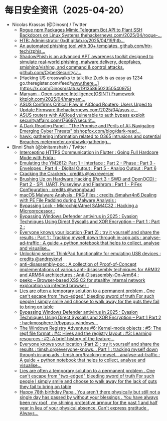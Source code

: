 # 每日安全资讯（2025-04-20）

- Nicolas Krassas (@Dinosn) / Twitter
  - [Rogue npm Packages Mimic Telegram Bot API to Plant SSH Backdoors on Linux Systems thehackernews.com/2025/04/rogue-…](https://x.com/Dinosn/status/1913652072135766050)
  - [HTB: Administrator 0xdf.gitlab.io/2025/04/19/htb…](https://x.com/Dinosn/status/1913626815324623338)
  - [An automated phishing tool with 30+ templates. github.com/htr-tech/zphis…](https://x.com/Dinosn/status/1913587301378097448)
  - [ShadowPhish is an advanced APT awareness toolkit designed to simulate real-world phishing, malware delivery, deepfakes, smishing/vishing, and command & control attacks. github.com/CyberSecurityU…](https://x.com/Dinosn/status/1913586817640657376)
  - [Hacking US crosswalks to talk like Zuck is as easy as 1234 go.theregister.com/feed/www.there…](https://x.com/Dinosn/status/1913586502350540975)
  - [Maryam - Open-source Intelligence(OSINT) Framework kitploit.com/2025/04/maryam…](https://x.com/Dinosn/status/1913586444532175160)
  - [ASUS Confirms Critical Flaw in AiCloud Routers; Users Urged to Update Firmware thehackernews.com/2025/04/asus-c…](https://x.com/Dinosn/status/1913542764513345766)
  - [ASUS routers with AiCloud vulnerable to auth bypass exploit securityaffairs.com/176697/securit…](https://x.com/Dinosn/status/1913413289301725402)
  - [A Dark Reading Panel - "The Promise and Perils of AI: Navigating Emerging Cyber Threats" bishopfox.com/blog/dark-read…](https://x.com/Dinosn/status/1913413225913233584)
  - [hawk: gathering information related to O365 intrusions and potential Breaches meterpreter.org/hawk-gathering…](https://x.com/Dinosn/status/1913413152382869611)
- Binni Shah (@binitamshah) / Twitter
  - [Intercepting HTTPS Communication in Flutter : Going Full Hardcore Mode with Frida :](https://x.com/binitamshah/status/1913629834200105000)
  - [Emulating the YM2612: Part 1 - Interface :  Part 2 - Phase :  Part 3 - Envelopes :  Part 4 - Digital Output :  Part 5 - Analog Output :  Part 6](https://x.com/binitamshah/status/1913626973424804029)
  - [Cracking the Crackers :  credits @osxreverser](https://x.com/binitamshah/status/1913625227340263783)
  - [Brushing Up on Hardware Hacking (Part 3 - SWD and OpenOCD) :  Part 2 - SPI, UART, Pulseview, and Flashrom :  Part 1 - PiFex Configuration :  credits @wrongbaud](https://x.com/binitamshah/status/1913622979520364615)
  - [macOS Malware Analysis : PKG Files :  credits @malwr4n6 Dealing with PE File Padding during Malware Analysis :](https://x.com/binitamshah/status/1913621695656517759)
  - [Bypassing Lock - Microchip/Atmel SAM4C32 :  Hacking a Microprocessor :](https://x.com/binitamshah/status/1913620080472064218)
  - [Bypassing Windows Defender antivirus in 2025 : Evasion Techniques Using Direct Syscalls and XOR Encryption – Part 1 :  Part 2 :](https://x.com/binitamshah/status/1913615569703878931)
  - [Everyone knows your location (Part 2) : try it yourself and share the results :  Part 1 : Tracking myself down through in-app ads :  analyse-ad-traffic : A guide + python notebook that helps to collect, analyse and visualise…](https://x.com/binitamshah/status/1913615512304484408)
  - [Unlocking secret ThinkPad functionality for emulating USB devices :  credits @andreyknvl](https://x.com/binitamshah/status/1913615137245712787)
  - [anti-disassembly-poc : A collection of Proof-of-Concept implementations of various anti-disassembly techniques for ARM32 and ARM64 architectures :  Anti-Disassembly-On-Arm64 :](https://x.com/binitamshah/status/1913614400411357192)
  - [peeko – Browser-based XSS C2 for stealthy internal network exploration via infected browser :](https://x.com/binitamshah/status/1913613750449426460)
  - [Lies are often a temporary solution to a permanent problem . One can't escape from "two-edged" bleeding sword of truth For such people I simply smile and choose to walk away for the guts they fail to bring on table](https://x.com/binitamshah/status/1913613211791765864)
  - [Bypassing Windows Defender antivirus in 2025 : Evasion Techniques Using Direct Syscalls and XOR Encryption – Part 1  Part 2 : hackmosphere.fr/bypass-windows…](https://x.com/binitamshah/status/1913611047002308976)
  - [The Windows Registry Adventure #6: Kernel-mode objects :  #5: The regf file format :  #4: Hives and the registry layout :  #3: Learning resources :  #2: A brief history of the feature…](https://x.com/binitamshah/status/1913609478441664742)
  - [Everyone knows your location (Part 2) : try it yourself and share the results : timsh.org/everyone-knows… Part 1 : tracking myself down through in-app ads : timsh.org/tracking-mysel… analyse-ad-traffic : A guide + python notebook that helps to collect, analyse and visualise…](https://x.com/binitamshah/status/1913607029702197502)
  - [Lies are often a temporary solution to a permanent problem . One can't escape from "two-edged" bleeding sword of truth For such people I simply smile and choose to walk away for the lack of guts they fail to bring on table](https://x.com/binitamshah/status/1913604283372540245)
  - [Happy 78th birthday Papa . You aren't there physically but still not a single day has passed by without your blessings . You have always been my roof , my shining protective armour for the past 1 and half year in lieu of your physical absence. Can't express gratitude . Always…](https://x.com/binitamshah/status/1913468182754402591)
